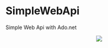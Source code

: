 # SimpleWebApi
Simple Web Api with Ado.net 
<p align="center">
  <kbd>
<img src="https://miro.medium.com/max/970/1*b5m0MjASf4JbwDnhBTElZQ.png"></img>
  </kbd>
</p>

